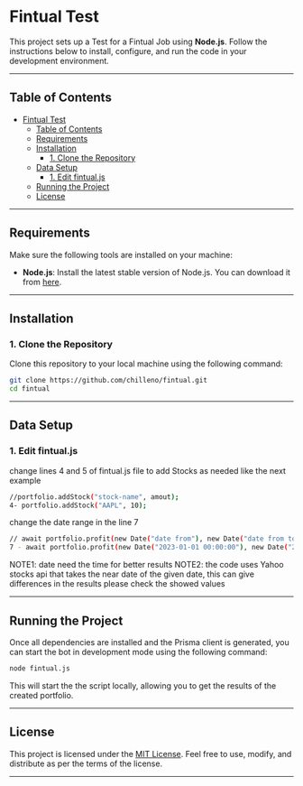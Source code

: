 
# Fintual Test

This project sets up a Test for a Fintual Job using **Node.js**. Follow the instructions below to install, configure, and run the code in your development environment.

---

## Table of Contents

- [Fintual Test](#fintual-test)
  - [Table of Contents](#table-of-contents)
  - [Requirements](#requirements)
  - [Installation](#installation)
    - [1. Clone the Repository](#1-clone-the-repository)
  - [Data Setup](#data-setup)
    - [1. Edit fintual.js](#1-edit-fintualjs)
  - [Running the Project](#running-the-project)
  - [License](#license)

---

## Requirements

Make sure the following tools are installed on your machine:

- **Node.js**: Install the latest stable version of Node.js. You can download it from [here](https://nodejs.org/).

---

## Installation

### 1. Clone the Repository

Clone this repository to your local machine using the following command:

```sh
git clone https://github.com/chilleno/fintual.git
cd fintual
```

---

## Data Setup

### 1. Edit fintual.js

change lines 4 and 5 of fintual.js file to add Stocks as needed like the next example

```sh
//portfolio.addStock("stock-name", amout);
4- portfolio.addStock("AAPL", 10);
```

change the date range in the line 7

```sh
// await portfolio.profit(new Date("date from"), new Date("date from to")) 
7 - await portfolio.profit(new Date("2023-01-01 00:00:00"), new Date("2023-12-29 00:00:00")) 
```
NOTE1: date need the time for better results
NOTE2: the code uses Yahoo stocks api that takes the near date of the given date, this can give differences in the results please check the showed values

---

## Running the Project

Once all dependencies are installed and the Prisma client is generated, you can start the bot in development mode using the following command:

```sh
node fintual.js
```

This will start the the script locally, allowing you to get the results of the created portfolio.

---

## License

This project is licensed under the [MIT License](./LICENSE). Feel free to use, modify, and distribute as per the terms of the license.

---